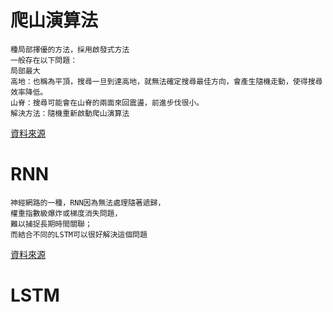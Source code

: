 #  爬山演算法  
```
種局部擇優的方法，採用啟發式方法  
一般存在以下問題：  
局部最大  
高地：也稱為平頂，搜尋一旦到達高地，就無法確定搜尋最佳方向，會產生隨機走動，使得搜尋效率降低。  
山脊：搜尋可能會在山脊的兩面來回震盪，前進步伐很小。  
解決方法：隨機重新啟動爬山演算法
```
[資料來源](https://zh.m.wikipedia.org/zh-tw/%E7%88%AC%E5%B1%B1%E7%AE%97%E6%B3%95)  

#  RNN 
```
神經網路的一種，RNN因為無法處理隨著遞歸，  
權重指數級爆炸或梯度消失問題，  
難以捕捉長期時間關聯；  
而結合不同的LSTM可以很好解決這個問題  
```  
[資料來源](https://zh.wikipedia.org/zh-tw/%E5%BE%AA%E7%8E%AF%E7%A5%9E%E7%BB%8F%E7%BD%91%E7%BB%9C)  
# LSTM    
```
